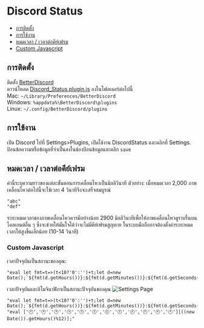 # Discord Status

* [การติดตั้ง](#การติดตั้ง)
* [การใช้งาน](#การใช้งาน)
* [หมดเวลา / เวลาต่อคีย์เฟรม](#หมดเวลา--เวลาต่อคีย์เฟรม)
* [Custom Javascript](#custom-javascript)

## การติดตั้ง
ติดตั้ง [BetterDiscord](https://github.com/rauenzi/BetterDiscordApp)\
ดาวน์โหลด [Discord_Status.plugin.js](/Discord_Status.plugin.js?raw=true) ลงในโฟลเดอร์ต่อไปนี้\
Mac: `~/Library/Preferences/BetterDiscord`\
Windows: `%appdata%\BetterDiscord\plugins`\
Linux: `~/.config/BetterDiscord/plugins`

## การใช้งาน
เปิด Discord ไปที่ Settings\>Plugins, เปิดใช้งาน DiscordStatus และคลิกที่ Settings.\
ป้อนข้อความหรือข้อมูลที่จำเป็นลงในช่องป้อนข้อมูลและคลิก `save`

## หมดเวลา / เวลาต่อคีย์เฟรม
ค่านี้ระบุความยาวของแต่ละขั้นตอนการเคลื่อนไหวเป็นมิลลิวินาที
ตัวอย่าง: เมื่อหมดเวลา 2,000 ภาพเคลื่อนไหวต่อไปนี้จะใช้เวลา 4 วินาทีจึงจะเสร็จสมบูรณ์
```
"abc"
"def"
```
ระยะหมดเวลาของภาพเคลื่อนไหวควรมีอย่างน้อย 2900 มิลลิวินาทีเพื่อให้ภาพเคลื่อนไหวดูราบรื่นบนไคลเอนต์อื่น ๆ ซึ่งจะช่วยให้มั่นใจได้ว่าจะไม่มีคีย์เฟรมสูญหาย
ในระบบมือถืออาจต้องตั้งค่าระยะหมดเวลาให้สูงขึ้นเล็กน้อย (10-14 วินาที)

### Custom Javascript
เวลาปัจจุบันเป็นสถานะของคุณ:
```
"eval let fmt=t=>(t<10?'0':'')+t;let d=new Date();`${fmt(d.getHours())}:${fmt(d.getMinutes())}:${fmt(d.getSeconds())}`;"
```

เวลาปัจจุบันและอิโมจินาฬิกาเป็นสถานะปัจจุบันของคุณ
![Settings Page](https://i.ibb.co/s9rccdd/status-clock.png)
```
"eval let fmt=t=>(t<10?'0':'')+t;let d=new Date();`${fmt(d.getHours())}:${fmt(d.getMinutes())}:${fmt(d.getSeconds())}`;", "eval ['🕛','🕐','🕑','🕒','🕓','🕔','🕕','🕖','🕗','🕘','🕙','🕚'][((new Date()).getHours()%12)];"
```
